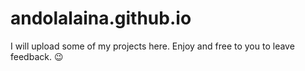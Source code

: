 # andolalaina.github.io
I will upload some of my projects here. Enjoy and free to you to leave feedback. 😉